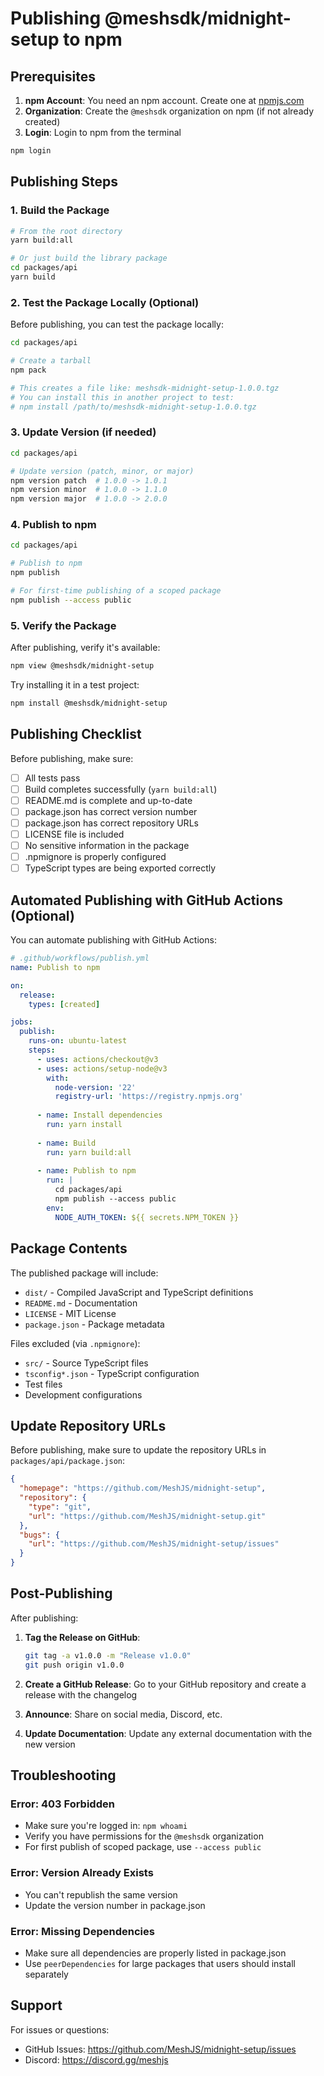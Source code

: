 # Publishing @meshsdk/midnight-setup to npm

## Prerequisites

1. **npm Account**: You need an npm account. Create one at [npmjs.com](https://www.npmjs.com/signup)
2. **Organization**: Create the `@meshsdk` organization on npm (if not already created)
3. **Login**: Login to npm from the terminal

```bash
npm login
```

## Publishing Steps

### 1. Build the Package

```bash
# From the root directory
yarn build:all

# Or just build the library package
cd packages/api
yarn build
```

### 2. Test the Package Locally (Optional)

Before publishing, you can test the package locally:

```bash
cd packages/api

# Create a tarball
npm pack

# This creates a file like: meshsdk-midnight-setup-1.0.0.tgz
# You can install this in another project to test:
# npm install /path/to/meshsdk-midnight-setup-1.0.0.tgz
```

### 3. Update Version (if needed)

```bash
cd packages/api

# Update version (patch, minor, or major)
npm version patch  # 1.0.0 -> 1.0.1
npm version minor  # 1.0.0 -> 1.1.0
npm version major  # 1.0.0 -> 2.0.0
```

### 4. Publish to npm

```bash
cd packages/api

# Publish to npm
npm publish

# For first-time publishing of a scoped package
npm publish --access public
```

### 5. Verify the Package

After publishing, verify it's available:

```bash
npm view @meshsdk/midnight-setup
```

Try installing it in a test project:

```bash
npm install @meshsdk/midnight-setup
```

## Publishing Checklist

Before publishing, make sure:

- [ ] All tests pass
- [ ] Build completes successfully (`yarn build:all`)
- [ ] README.md is complete and up-to-date
- [ ] package.json has correct version number
- [ ] package.json has correct repository URLs
- [ ] LICENSE file is included
- [ ] No sensitive information in the package
- [ ] .npmignore is properly configured
- [ ] TypeScript types are being exported correctly

## Automated Publishing with GitHub Actions (Optional)

You can automate publishing with GitHub Actions:

```yaml
# .github/workflows/publish.yml
name: Publish to npm

on:
  release:
    types: [created]

jobs:
  publish:
    runs-on: ubuntu-latest
    steps:
      - uses: actions/checkout@v3
      - uses: actions/setup-node@v3
        with:
          node-version: '22'
          registry-url: 'https://registry.npmjs.org'
      
      - name: Install dependencies
        run: yarn install
      
      - name: Build
        run: yarn build:all
      
      - name: Publish to npm
        run: |
          cd packages/api
          npm publish --access public
        env:
          NODE_AUTH_TOKEN: ${{ secrets.NPM_TOKEN }}
```

## Package Contents

The published package will include:

- `dist/` - Compiled JavaScript and TypeScript definitions
- `README.md` - Documentation
- `LICENSE` - MIT License
- `package.json` - Package metadata

Files excluded (via `.npmignore`):
- `src/` - Source TypeScript files
- `tsconfig*.json` - TypeScript configuration
- Test files
- Development configurations

## Update Repository URLs

Before publishing, make sure to update the repository URLs in `packages/api/package.json`:

```json
{
  "homepage": "https://github.com/MeshJS/midnight-setup",
  "repository": {
    "type": "git",
    "url": "https://github.com/MeshJS/midnight-setup.git"
  },
  "bugs": {
    "url": "https://github.com/MeshJS/midnight-setup/issues"
  }
}
```

## Post-Publishing

After publishing:

1. **Tag the Release on GitHub**:
   ```bash
   git tag -a v1.0.0 -m "Release v1.0.0"
   git push origin v1.0.0
   ```

2. **Create a GitHub Release**: Go to your GitHub repository and create a release with the changelog

3. **Announce**: Share on social media, Discord, etc.

4. **Update Documentation**: Update any external documentation with the new version

## Troubleshooting

### Error: 403 Forbidden

- Make sure you're logged in: `npm whoami`
- Verify you have permissions for the `@meshsdk` organization
- For first publish of scoped package, use `--access public`

### Error: Version Already Exists

- You can't republish the same version
- Update the version number in package.json

### Error: Missing Dependencies

- Make sure all dependencies are properly listed in package.json
- Use `peerDependencies` for large packages that users should install separately

## Support

For issues or questions:
- GitHub Issues: https://github.com/MeshJS/midnight-setup/issues
- Discord: https://discord.gg/meshjs

